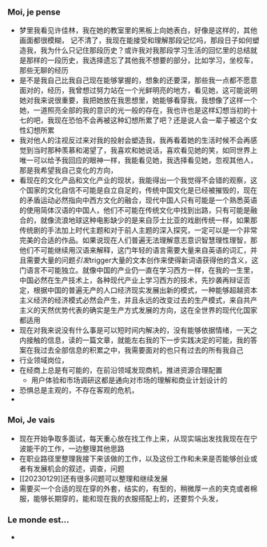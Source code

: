 ### Moi, je pense
- 梦里我看见许佳林，我在她的教室里的黑板上向她表白，好像是这样的，其他画面都很模糊， 记不清了，我现在能接受和理解那段记忆吗，那段日子如何塑造我，我为什么只记住那段历史？或许我对我那段学习生活的回忆里的总结就是那样的一段历史，我选择遗忘了其他我不想要的部分，比如学习，坐校车，那些无聊的经历
- 是不是我自己比我自己现在能够掌握的，想象的还要深，那些我一点都不愿意面对的，经历，我曾想过努力站在一个光鲜明亮的地方，看见她，这可能说明她对我来说很重要，我把她放在我思想里，她能够看穿我，我想像了这样一个她，一道照亮全部的我的意识的光一般的存在，我也许也是这样幻想当初的十七的吧，我现在恐怕不会再被这种幻想所累了吧？还是说人会一辈子被这个女性幻想所累
- 我对他人的注视反过来对我的投射会塑造我，我再看着她的生活时候不会再感觉到当时那种羡慕和渴望了，我喜欢和她说话，喜欢看见她的笑，如同世界上唯一可以给予我回应的眼神一样，我能看见她，我选择看见她，忽视其他人，那是我希望我自己变化的方向，
- 看现在的文化产品和文化产业的现状，我能得出一个我觉得不会错的观察，这个国家的文化自信不可能是自立自足的，传统中国文化是已经被摧毁的，现在的矛盾运动必然指向中西方文化的融合，现代中国人只有可能是一个熟悉英语的使用简体汉语的中国人，他们不可能在传统文化中找到出路，只有可能是融合的，就像流浪地球这种电影缺少的是来自莎士比亚的戏剧传统一样，如果那传统剧的手法加上时代主题和对于前人主题的深入探究，一定可以是一个非常完美的合适的作品。如果说现在人们普遍无法理解意志意识智慧理性理智，那他们不可能继续用汉语来解释，这门年轻的语言需要大量来自英语的词汇，并且需要大量的问题*引发*trigger大量的文本创作来使得新词语获得他的含义，这门语言不可能独立。就像中国的产业仍一直在学习西方一样，在我的一生里，中国必然在生产技术上，各种现代产业上学习西方的技术，先抄袭再辩证否定，根据中国的普遍无产的人口经济现实发展出新的模式，一种能够超越资本主义经济的经济模式必然会产生，并且永远的改变过去的生产模式，来自共产主义的天然优势代表的确实是生产方式发展的方向，这在全世界的现代化国家都适用
- 现在对我来说没有什么事是可以短时间内解决的，没有能够依据情绪，一天之内接触的信息，读的一篇文章，就能左右我的下一步实践决定的可能，我的答案在我过去全部信息的积累之中，我需要面对的也只有过去的所有我自己
- 行业领域岗位，
- 在经商上总是有可能的，在前沿领域发现商机，推进资源合理配置
	- 用户体验和市场调研这都是通向对市场的理解和商业计划设计的
- 恐惧总是主观的，不存在客观的危机，
- 




### Moi, Je vais
- 现在开始争取多面试，每天重心放在找工作上来，从现实端出发找我现在在宁波能干的工作，一边整理其他思路
- 在职业路径里整理我接下来该做的工作，以及这份工作和未来是否能够创业或者有发展机会的叙述，调查，问题
- [[20230129]]还有很多问题可以整理和继续发展
- 需要买一个合适的现在穿的外套，结实的，有型的，稍微厚一点的夹克或者棉服，能够长期穿的，能和现在我的衣服搭配上的，还要剪个头发，



### Le monde est...
- 